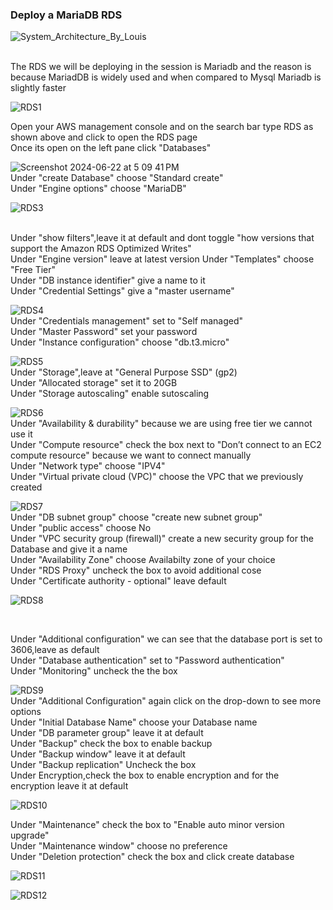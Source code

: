 ### Deploy a MariaDB RDS

![System_Architecture_By_Louis](https://github.com/user-attachments/assets/bfd16425-d360-4ee3-b51c-ce498ecfddc1)


<br>
The RDS we will be deploying in the session is Mariadb and the reason is because MariadDB is widely used and when compared to Mysql Mariadb is slightly faster
<br>

![RDS1](https://github.com/AdventureLouis/Wordpress_Deployment_To_AWS_2/assets/161846069/a6eab676-5d14-44c3-955b-ca6d80e1e097)

Open your AWS management console and on the search bar type RDS as shown above and click to open the RDS page
<br>
Once its open on the left pane click "Databases"

![Screenshot 2024-06-22 at 5 09 41 PM](https://github.com/AdventureLouis/Wordpress_Deployment_To_AWS_2/assets/161846069/769b51d6-b017-4307-ad73-c9128027c9d9)
<br>
Under "create Database" choose "Standard create"
<br>
Under "Engine options" choose "MariaDB"

![RDS3](https://github.com/AdventureLouis/Wordpress_Deployment_To_AWS_2/assets/161846069/c8e0ecfd-0e42-4ce1-a1be-1300631f243d)

<br>
Under "show filters",leave it at default and dont toggle "how versions that support the Amazon RDS Optimized Writes"
<br>
Under "Engine version" leave at latest version
Under "Templates" choose "Free Tier"
<br>
Under "DB instance identifier" give a name to it
<br>
Under "Credential Settings" give a "master username"
<br>

![RDS4](https://github.com/AdventureLouis/Wordpress_Deployment_To_AWS_2/assets/161846069/e4ef53c2-08bf-46f7-a406-ffedefd75ed5)
<br>
Under "Credentials management" set to "Self managed"
<br>
Under  "Master Password" set your password
<br>
Under "Instance configuration" choose "db.t3.micro"
<br>

![RDS5](https://github.com/AdventureLouis/Wordpress_Deployment_To_AWS_2/assets/161846069/00a974b4-bd26-4504-87a6-def1d9c71c4d)
<br>
Under "Storage",leave at "General Purpose SSD" (gp2)
<br>
Under "Allocated storage" set it to 20GB
<br>
Under "Storage autoscaling" enable sutoscaling
<br>

![RDS6](https://github.com/AdventureLouis/Wordpress_Deployment_To_AWS_2/assets/161846069/47f41331-b34a-4a30-82d6-33dbf0074135)
<br>
Under "Availability & durability" because we are using free tier we cannot use it
<br>
Under "Compute resource" check the box next to "Don’t connect to an EC2 compute resource" because we want to connect manually
<br>
Under "Network type" choose "IPV4"
<br>
Under "Virtual private cloud (VPC)" choose the VPC that we previously created
<br>

![RDS7](https://github.com/AdventureLouis/Wordpress_Deployment_To_AWS_2/assets/161846069/1cffbf19-6024-4aff-a743-68ad36ccde92)
<br>
Under "DB subnet group" choose "create new subnet group"
<br>
Under "public access" choose No
<br>
Under "VPC security group (firewall)" create a new security group for the Database and give it a name
<br>
Under  "Availability Zone" choose Availabilty zone of your choice
<br>
Under "RDS Proxy" uncheck the box to avoid additional cose
<br>
Under "Certificate authority - optional" leave default
<br>

![RDS8](https://github.com/AdventureLouis/Wordpress_Deployment_To_AWS_2/assets/161846069/3c2656b1-47b0-4dae-a9ac-b76c9e7f8b2e)

<br>
 
Under "Additional configuration" we can see that the database port is set to 3606,leave as default
<br>
Under "Database authentication" set to "Password authentication"
<br>
Under "Monitoring" uncheck the the box
<br>

![RDS9](https://github.com/AdventureLouis/Wordpress_Deployment_To_AWS_2/assets/161846069/4423fd56-16e0-4796-b580-e41e58323a22)
<br>
Under "Additional Configuration" again click on the drop-down to see more options
<br>
Under "Initial Database Name" choose your Database name
<br>
Under "DB parameter group" leave it at default
<br>
Under "Backup" check the box to enable backup
<br>
Under "Backup window" leave it at default
<br>
Under "Backup replication" Uncheck the box
<br>
Under Encryption,check the box to enable encryption and for the encryption leave it at default
<br>

![RDS10](https://github.com/AdventureLouis/Wordpress_Deployment_To_AWS_2/assets/161846069/746bc440-068b-4bb2-9024-a21ac4ece727)
<br>

Under "Maintenance" check the box to "Enable auto minor version upgrade"
<br>
Under "Maintenance window" choose no preference
<br>
Under "Deletion protection" check the box and click create database

![RDS11](https://github.com/AdventureLouis/Wordpress_Deployment_To_AWS_2/assets/161846069/41bb8838-9918-4086-9c0b-a3aaf3c91a0f)

![RDS12](https://github.com/AdventureLouis/Wordpress_Deployment_To_AWS_2/assets/161846069/28cb109b-50f5-4dd6-9c3f-3b8829502497)


